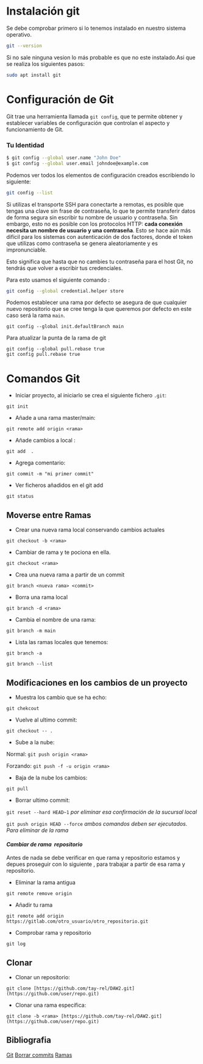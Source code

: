 # Instalación git

Se debe comprobar primero si lo tenemos instalado en nuestro sistema operativo.

```bash
git --version
```

Si no sale ninguna vesion lo más probable es que no este instalado.Asi que se realiza los siguientes pasos:

```bash
sudo apt install git
```


# Configuración de Git

Git trae una herramienta llamada `git config`, que te permite obtener y establecer variables de configuración que controlan el aspecto y funcionamiento de Git.

### Tu Identidad

```bash
$ git config --global user.name "John Doe"
$ git config --global user.email johndoe@example.com
```

Podemos ver todos los elementos de configuración creados escribiendo lo siguiente:

```bash
git config --list
```

Si utilizas el transporte SSH para conectarte a remotas, es posible que tengas una clave sin frase de contraseña, lo que te permite transferir datos de forma segura sin escribir tu nombre de usuario y contraseña. Sin embargo, esto no es posible con los protocolos HTTP: **cada conexión necesita un nombre de usuario y una contraseña**. Esto se hace aún más difícil para los sistemas con autenticación de dos factores, donde el token que utilizas como contraseña se genera aleatoriamente y es impronunciable.

Esto significa que hasta que no cambies tu contraseña para el host Git, no tendrás que volver a escribir tus credenciales.

Para esto usamos el siguiente comando :

```bash
git config --global credential.helper store
```

Podemos establecer una rama por defecto se asegura de que cualquier nuevo repositorio que se cree tenga la que queremos por defecto en este caso será la rama `main`.

```
git config --global init.defaultBranch main
```

Para atualizar la punta de la rama de git 

```
git config --global pull.rebase true
git config pull.rebase true
```

# Comandos Git

- Iniciar proyecto, al iniciarlo se crea el siguiente fichero `.git`:  

`git init`

- Añade a una rama master/main:

`git remote add origin <rama>`

* Añade cambios a local :

`git add  .`

- Agrega comentario:

`git commit -m "mi primer commit"`

- Ver ficheros añadidos en el git add  

`git status`

## Moverse entre Ramas

- Crear una nueva rama local conservando cambios actuales  

`git checkout -b <rama>`

- Cambiar de rama y te pociona en ella.  

`git checkout <rama>`

- Crea una nueva rama a partir de un commit

`git branch <nueva rama> <commit>`

- Borra una rama local  

`git branch -d <rama>`

- Cambia el nombre de una rama:

`git branch -m main`

- Lista las ramas locales que tenemos:

`git branch -a`

`git branch --list`


## Modificaciones en los cambios de un proyecto

- Muestra los cambio que se ha echo:

`git chekcout`

- Vuelve al ultimo commit:

`git checkout -- .`

- Sube a la nube:

Normal: `git push origin <rama>`

Forzando: `git push -f -u origin <rama>`

- Baja de la nube los cambios:

`git pull`

- Borrar ultimo commit:

`git reset --hard HEAD~1` *por eliminar esa confirmación de la sucursal local*

`git push origin HEAD --force` *ambos comandos deben ser ejecutados. Para eliminar de la rama*

#### *Cambiar de rama  repositorio*

Antes de nada se debe verificar en que rama y repositorio estamos y depues proseguir con lo siguiente , para trabajar a partir de esa rama y repositorio.

- Eliminar la rama antigua

`git remote remove origin`

- Añadir tu rama

`git remote add origin https://gitlab.com/otro_usuario/otro_repositorio.git`

- Comprobar rama y repositorio 

`git log`

## Clonar

- Clonar un repositorio:

`git clone [https://github.com/tay-rel/DAW2.git](https://github.com/user/repo.git)`

- Clonar una rama específica:

`git clone -b <rama> [https://github.com/tay-rel/DAW2.git](https://github.com/user/repo.git)`

## Bibliografia

[Git](https://git-scm.com/book/es/v2/Inicio---Sobre-el-Control-de-Versiones-Configurando-Git-por-primera-vez)
[Borrar commits]([https://qastack.mx/programming/22620393/various-ways-to-remove-local-git-changes](https://qastack.mx/programming/22620393/various-ways-to-remove-local-git-changes))
[Ramas](https://es.stackoverflow.com/questions/191716/cambiar-de-repositorio-remoto-en-un-repositorio-local-con-git)
